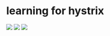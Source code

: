 learning for hystrix
===
[![][java img]][java]
[![][hystrix img]][hystrix]
[![][license img]][license]

















[hystrix]:https://github.com/Netflix/Hystrix/wiki
[hystrix img]:https://img.shields.io/badge/Hystrix-1.5.10-green.svg?style=flat

[java]:http://www.oracle.com/technetwork/java/javase/overview/java8-2100321.html
[java img]:https://img.shields.io/badge/java-1.8-orange.svg

[license]:LICENSE-2.0.txt
[license img]:https://img.shields.io/badge/License-Apache%202-blue.svg
